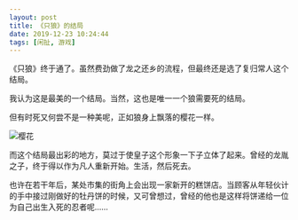 ```yaml
---
layout: post
title: 《只狼》的结局
date: 2019-12-23 10:24:44
tags: [闲扯, 游戏]
---
```

《只狼》终于通了。虽然费劲做了龙之还乡的流程，但最终还是选了复归常人这个结局。

我认为这是最美的一个结局。当然，这也是唯一一个狼需要死的结局。

但有时死又何尝不是一种美呢，正如狼身上飘落的樱花一样。

![樱花](https://s2.ax1x.com/2019/12/21/QxAQoV.png)

而这个结局最出彩的地方，莫过于使皇子这个形象一下子立体了起来。曾经的龙胤之子，终于得以作为凡人重新开始。生活，然后死去。

也许在若干年后，某处市集的街角上会出现一家新开的糕饼店。当顾客从年轻伙计的手中接过刚做好的牡丹饼的时候，又可曾想过，曾经的他也是这样将饼递给一位为自己出生入死的忍者呢……